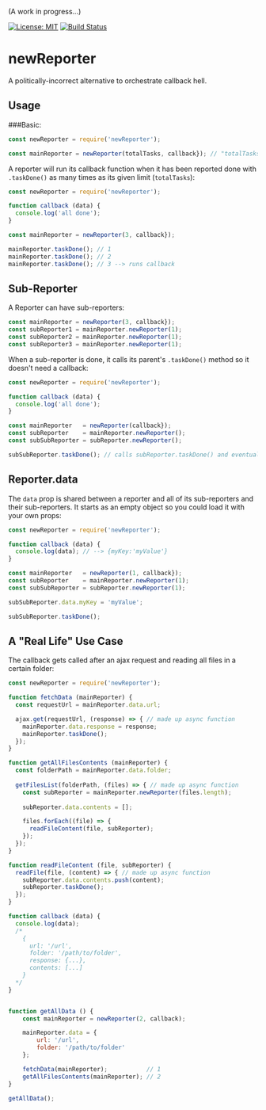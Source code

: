 (A work in progress...)

[![License: MIT](https://img.shields.io/badge/License-MIT-blue.svg)](https://opensource.org/licenses/MIT)
[![Build Status](https://travis-ci.org/taitulism/newTask.svg?branch=develop)](https://travis-ci.org/taitulism/newTask)

newReporter
===========
A politically-incorrect alternative to orchestrate callback hell.




Usage
-----
###Basic:
```js
const newReporter = require('newReporter');

const mainReporter = newReporter(totalTasks, callback}); // "totalTasks" default is: 1
```

A reporter will run its callback function when it has been reported done with `.taskDone()` as many times as its given limit (`totalTasks`):
```js
const newReporter = require('newReporter');

function callback (data) {
  console.log('all done');
}

const mainReporter = newReporter(3, callback});

mainReporter.taskDone(); // 1
mainReporter.taskDone(); // 2
mainReporter.taskDone(); // 3 --> runs callback
```




Sub-Reporter
------------
A Reporter can have sub-reporters:
```js
const mainReporter = newReporter(3, callback});
const subReporter1 = mainReporter.newReporter(1);
const subReporter2 = mainReporter.newReporter(1);
const subReporter3 = mainReporter.newReporter(1);
```

When a sub-reporter is done, it calls its parent's `.taskDone()` method so it doesn't need a callback:
```js
const newReporter = require('newReporter');

function callback (data) {
  console.log('all done');
}

const mainReporter   = newReporter(callback});
const subReporter    = mainReporter.newReporter();
const subSubReporter = subReporter.newReporter();

subSubReporter.taskDone(); // calls subReporter.taskDone() and eventually mainReporter.taskDone()
```




Reporter.data
-------------
The `data` prop is shared between a reporter and all of its sub-reporters and their sub-reporters. 
It starts as an empty object so you could load it with your own props:
```js
const newReporter = require('newReporter');

function callback (data) {
  console.log(data); // --> {myKey:'myValue'}
}

const mainReporter   = newReporter(1, callback});
const subReporter    = mainReporter.newReporter(1);
const subSubReporter = subReporter.newReporter(1);

subSubReporter.data.myKey = 'myValue';

subSubReporter.taskDone();
```




A "Real Life" Use Case
----------------------
The callback gets called after an ajax request and reading all files in a certain folder:
```js
const newReporter = require('newReporter');

function fetchData (mainReporter) {
  const requestUrl = mainReporter.data.url;

  ajax.get(requestUrl, (response) => { // made up async function
    mainReporter.data.response = response;
    mainReporter.taskDone();
  });
}

function getAllFilesContents (mainReporter) {
  const folderPath = mainReporter.data.folder;
  
  getFilesList(folderPath, (files) => { // made up async function
    const subReporter = mainReporter.newReporter(files.length);
    
    subReporter.data.contents = [];

    files.forEach((file) => {
      readFileContent(file, subReporter);
    });
  });
}

function readFileContent (file, subReporter) {
  readFile(file, (content) => { // made up async function
    subReporter.data.contents.push(content);
    subReporter.taskDone();
  });
}

function callback (data) {
  console.log(data);
  /*
    {
      url: '/url',
      folder: '/path/to/folder',
      response: {...},
      contents: [...]
    }
  */
}


function getAllData () {
    const mainReporter = newReporter(2, callback);

    mainReporter.data = {
        url: '/url',
        folder: '/path/to/folder'
    };

    fetchData(mainReporter);           // 1
    getAllFilesContents(mainReporter); // 2
}

getAllData();
```

